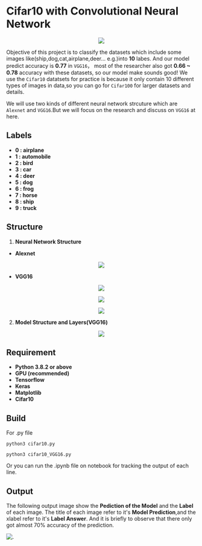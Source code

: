 # Cifar10 with Convolutional Neural Network

<p align="center">
  <img src='img/img_01.png'>
</p>

Objective of this project is to classify the datasets which include some images like(ship,dog,cat,airplane,deer... e.g.)into **10** labes. And our model predict accuracy is **0.77** in ``VGG16``， most of the researcher also got **0.66 ~ 0.78** accuracy with these datasets, so our model make sounds good! We use the ``Cifar10`` datatsets for practice is because it only contain 10 different types of images in data,so you can go for ```Cifar100``` for larger datasets and details.

We will use two kinds of different neural network strcuture which are ``Alexnet`` and ``VGG16``.But we will focus on the research and discuss on ``VGG16`` at here.

## Labels

  - **0 : airplane**
  - **1 : automobile**
  - **2 : bird**
  - **3 : car**
  - **4 : deer**
  - **5 : dog**
  - **6 : frog**
  - **7 : horse**
  - **8 : ship**
  - **9 : truck**
  

## Structure 

1. **Neural Network Structure**
  - **Alexnet**
  <p align='center'>
    <img src='img/alexnet_structure.png'>
  </p>
  
  - **VGG16**
  <p align='center'>
    <img src='img/vgg16_structure_02.png'>
  </p>
  
  
  <p align='center'>
    <img src='img/vgg16_structure_03.png'>
  </p>
  
  
  <p align='center'>
    <img src='img/vgg16_structure_01.jpg'>
  </p>

2. **Model Structure and Layers(VGG16)**

<p align='center'>
  <img src='img/model.png'>  
</p>


## Requirement
  - **Python 3.8.2 or above**
  - **GPU (recommended)**
  - **Tensorflow**
  - **Keras**
  - **Matplotlib**
  - **Cifar10**
  
## Build
For .py file
```
python3 cifar10.py
```

```
python3 cifar10_VGG16.py
```
Or you can run the .ipynb file on notebook for tracking the output of each line.

## Output
The following output image show the **Pediction of the Model** and the **Label** of each image.
The title of each image refer to it's **Model Prediction**,and the xlabel refer to it's **Label Answer**.
And it is briefly to observe that there only got almost 70% accuracy of the prediction.

![.](img/model_prediction.png)
